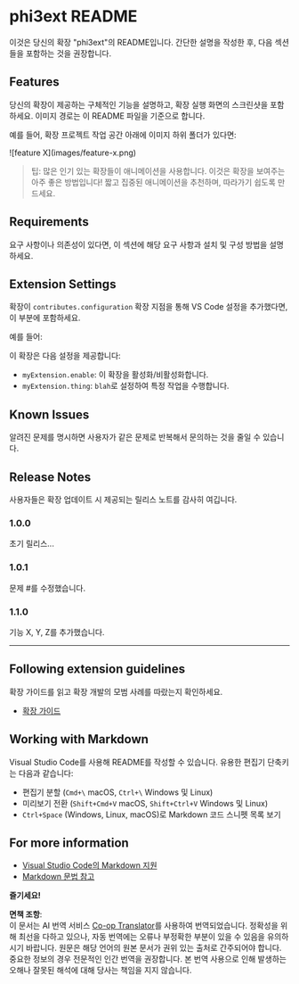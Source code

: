 <!--
CO_OP_TRANSLATOR_METADATA:
{
  "original_hash": "be0b2937160c486180ded27e4f14adeb",
  "translation_date": "2025-07-16T16:52:31+00:00",
  "source_file": "code/07.Lab/01/Apple/phi3ext/README.md",
  "language_code": "ko"
}
-->
# phi3ext README

이것은 당신의 확장 "phi3ext"의 README입니다. 간단한 설명을 작성한 후, 다음 섹션들을 포함하는 것을 권장합니다.

## Features

당신의 확장이 제공하는 구체적인 기능을 설명하고, 확장 실행 화면의 스크린샷을 포함하세요. 이미지 경로는 이 README 파일을 기준으로 합니다.

예를 들어, 확장 프로젝트 작업 공간 아래에 이미지 하위 폴더가 있다면:

\!\[feature X\]\(images/feature-x.png\)

> 팁: 많은 인기 있는 확장들이 애니메이션을 사용합니다. 이것은 확장을 보여주는 아주 좋은 방법입니다! 짧고 집중된 애니메이션을 추천하며, 따라가기 쉽도록 만드세요.

## Requirements

요구 사항이나 의존성이 있다면, 이 섹션에 해당 요구 사항과 설치 및 구성 방법을 설명하세요.

## Extension Settings

확장이 `contributes.configuration` 확장 지점을 통해 VS Code 설정을 추가했다면, 이 부분에 포함하세요.

예를 들어:

이 확장은 다음 설정을 제공합니다:

* `myExtension.enable`: 이 확장을 활성화/비활성화합니다.
* `myExtension.thing`: `blah`로 설정하여 특정 작업을 수행합니다.

## Known Issues

알려진 문제를 명시하면 사용자가 같은 문제로 반복해서 문의하는 것을 줄일 수 있습니다.

## Release Notes

사용자들은 확장 업데이트 시 제공되는 릴리스 노트를 감사히 여깁니다.

### 1.0.0

초기 릴리스...

### 1.0.1

문제 #를 수정했습니다.

### 1.1.0

기능 X, Y, Z를 추가했습니다.

---

## Following extension guidelines

확장 가이드를 읽고 확장 개발의 모범 사례를 따랐는지 확인하세요.

* [확장 가이드](https://code.visualstudio.com/api/references/extension-guidelines?WT.mc_id=aiml-137032-kinfeylo)

## Working with Markdown

Visual Studio Code를 사용해 README를 작성할 수 있습니다. 유용한 편집기 단축키는 다음과 같습니다:

* 편집기 분할 (`Cmd+\` macOS, `Ctrl+\` Windows 및 Linux)
* 미리보기 전환 (`Shift+Cmd+V` macOS, `Shift+Ctrl+V` Windows 및 Linux)
* `Ctrl+Space` (Windows, Linux, macOS)로 Markdown 코드 스니펫 목록 보기

## For more information

* [Visual Studio Code의 Markdown 지원](http://code.visualstudio.com/docs/languages/markdown?WT.mc_id=aiml-137032-kinfeylo)
* [Markdown 문법 참고](https://help.github.com/articles/markdown-basics/)

**즐기세요!**

**면책 조항**:  
이 문서는 AI 번역 서비스 [Co-op Translator](https://github.com/Azure/co-op-translator)를 사용하여 번역되었습니다. 정확성을 위해 최선을 다하고 있으나, 자동 번역에는 오류나 부정확한 부분이 있을 수 있음을 유의하시기 바랍니다. 원문은 해당 언어의 원본 문서가 권위 있는 출처로 간주되어야 합니다. 중요한 정보의 경우 전문적인 인간 번역을 권장합니다. 본 번역 사용으로 인해 발생하는 오해나 잘못된 해석에 대해 당사는 책임을 지지 않습니다.